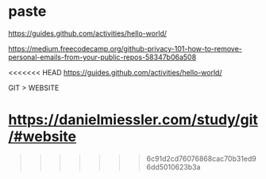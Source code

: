 # paste

https://guides.github.com/activities/hello-world/

https://medium.freecodecamp.org/github-privacy-101-how-to-remove-personal-emails-from-your-public-repos-58347b06a508

<<<<<<< HEAD
https://guides.github.com/activities/hello-world/

GIT > WEBSITE

https://danielmiessler.com/study/git/#website
=======
>>>>>>> 6c91d2cd76076868cac70b31ed96dd5010623b3a



